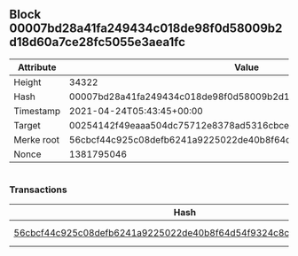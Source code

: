 ## Block 00007bd28a41fa249434c018de98f0d58009b2d18d60a7ce28fc5055e3aea1fc

Attribute | Value
--- | ---
Height | 34322
Hash | 00007bd28a41fa249434c018de98f0d58009b2d18d60a7ce28fc5055e3aea1fc
Timestamp | 2021-04-24T05:43:45+00:00
Target | 00254142f49eaaa504dc75712e8378ad5316cbcead634704b3734b6271167cc4
Merke root | 56cbcf44c925c08defb6241a9225022de40b8f64d54f9324c8ccd2b9fa192fa7
Nonce | 1381795046

```

```

### Transactions

Hash | Amount
--- | ---
[56cbcf44c925c08defb6241a9225022de40b8f64d54f9324c8ccd2b9fa192fa7](56cbcf44c925c08defb6241a9225022de40b8f64d54f9324c8ccd2b9fa192fa7.md) | 10.00000000 SKEPTI 
